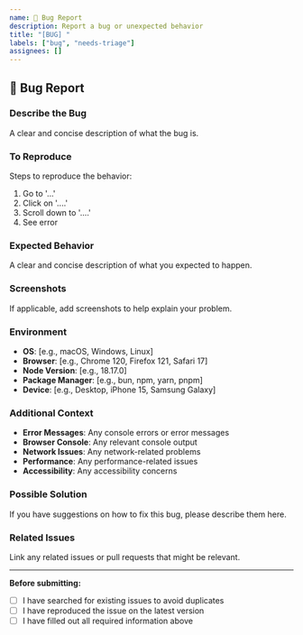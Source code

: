 ```yaml
---
name: 🐛 Bug Report
description: Report a bug or unexpected behavior
title: "[BUG] "
labels: ["bug", "needs-triage"]
assignees: []
---
```


## 🐛 Bug Report

### Describe the Bug
A clear and concise description of what the bug is.

### To Reproduce
Steps to reproduce the behavior:
1. Go to '...'
2. Click on '....'
3. Scroll down to '....'
4. See error

### Expected Behavior
A clear and concise description of what you expected to happen.

### Screenshots
If applicable, add screenshots to help explain your problem.

### Environment
- **OS**: [e.g., macOS, Windows, Linux]
- **Browser**: [e.g., Chrome 120, Firefox 121, Safari 17]
- **Node Version**: [e.g., 18.17.0]
- **Package Manager**: [e.g., bun, npm, yarn, pnpm]
- **Device**: [e.g., Desktop, iPhone 15, Samsung Galaxy]

### Additional Context
- **Error Messages**: Any console errors or error messages
- **Browser Console**: Any relevant console output
- **Network Issues**: Any network-related problems
- **Performance**: Any performance-related issues
- **Accessibility**: Any accessibility concerns

### Possible Solution
If you have suggestions on how to fix this bug, please describe them here.

### Related Issues
Link any related issues or pull requests that might be relevant.

---

**Before submitting:**
- [ ] I have searched for existing issues to avoid duplicates
- [ ] I have reproduced the issue on the latest version
- [ ] I have filled out all required information above
